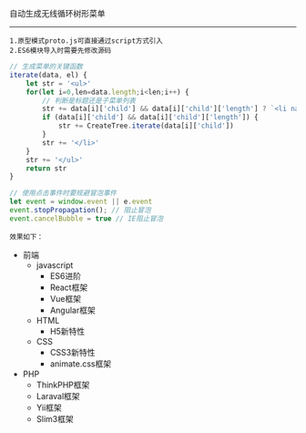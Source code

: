 自动生成无线循环树形菜单

----------
    1.原型模式proto.js可直接通过script方式引入
    2.ES6模块导入时需要先修改源码
```javascript
// 生成菜单的关键函数
iterate(data, el) {
    let str = '<ul>'
    for(let i=0,len=data.length;i<len;i++) {
        // 判断是标题还是子菜单列表
        str += data[i]['child'] && data[i]['child']['length'] ? `<li navTitle showmenu="hide" onclick="showMenu(this)"><div><span>+</span>${data[i]['name']}</div>` : `<li menuactive="unactive" onclick="clickli(this)">${data[i]['name']}`
        if (data[i]['child'] && data[i]['child']['length']) {
            str += CreateTree.iterate(data[i]['child'])
        }
        str += '</li>'
    }
    str += '</ul>'
    return str
}

// 使用点击事件时要规避冒泡事件
let event = window.event || e.event
event.stopPropagation(); // 阻止冒泡
event.cancelBubble = true // IE阻止冒泡
```

    效果如下：
+ 前端<br>
    + javascript<br>
        - ES6进阶<br>
        - React框架<br>
        - Vue框架<br>
        - Angular框架<br>
    + HTML<br>
        - H5新特性<br>
    + CSS<br>
        - CSS3新特性<br>
        - animate.css框架<br>
+ PHP<br>
    + ThinkPHP框架<br>
    + Laraval框架<br>
    + Yii框架<br>
    + Slim3框架<br>
